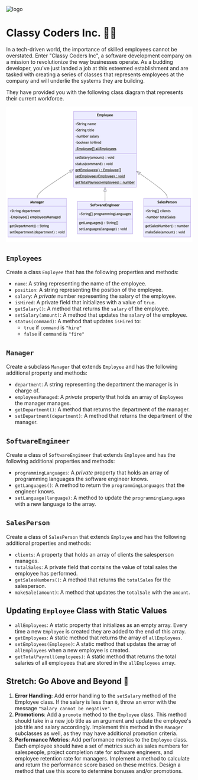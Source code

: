 ![logo](https://user-images.githubusercontent.com/44912347/202244850-18dbf275-11cf-44b5-9500-b2fcb5d44d05.jpg)

# Classy Coders Inc. 👩‍💻

In a tech-driven world, the importance of skilled employees cannot be overstated. Enter "Classy Coders Inc", a software development company on a mission to revolutionize the way businesses operate. As a budding developer, you've just landed a job at this esteemed establishment and are tasked with creating a series of classes that represents employees at the company and will underlie the systems they are building.

They have provided you with the following class diagram that represents their current workforce.

![Classy Coders Inc Class Diagram](./assets/EmployeeClassDiagram.png)

## `Employees`

Create a class `Employee` that has the following properties and methods:
- `name`: A string representing the name of the employee.
- `position`: A string representing the position of the employee.
- `salary`: A *private* number representing the salary of the employee.
- `isHired`: A private field that initializes with a value of `true`.
- `getSalary()`: A method that returns the `salary` of the employee.
- `setSalary(amount)`: A method that updates the `salary` of the employee.
- `status(command)`: A method that updates `isHired` to:
    - `true` if `command` is `"hire"`
    - `false` if `command` is `"fire"`

## `Manager`

Create a subclass `Manager` that extends `Employee` and has the following additional property and methods:
- `department`: A string representing the department the manager is in charge of.
- `employeesManaged`: A *private* property that holds an array of `Employees` the manager manages.
- `getDepartment()`: A method that returns the department of the manager.
- `setDepartment(department)`: A method that returns the department of the manager.

## `SoftwareEngineer`

Create a class of `SoftwareEngineer` that extends `Employee` and has the following additional properties and methods:
- `programmingLanguages`: A *private* property that holds an array of programming languages the software engineer knows.
- `getLanguages()`: A method to return the `programmingLanguages` that the engineer knows.
- `setLanguage(language)`: A method to update the `programmingLanguages` with a new language to the array.


## `SalesPerson`

Create a class of `SalesPerson` that extends `Employee` and has the following additional properties and methods:
- `clients`: A property that holds an array of clients the salesperson manages.
- `totalSales`: A private field that contains the value of total sales the employee has performed.
- `getSalesNumbers()`: A method that returns the `totalSales` for the salesperson.
- `makeSale(amount)`: A method that updates the `totalSale` with the `amount`.

## Updating `Employee` Class with Static Values
- `allEmployees`: A static property that initializes as an empty array. Every time a new `Employee` is created they are added to the end of this array.
- `getEmployees`: A static method that returns the array of `allEmployees`.
- `setEmployees(Employee)`: A static method that updates the array of `allEmployees` when a new employee is created.
- `getTotalPayroll(employees)`: A static method that returns the total salaries of all employees that are stored in the `allEmployees` array.

## Stretch: Go Above and Beyond 🚀
1. **Error Handling**: Add error handling to the `setSalary` method of the Employee class. If the salary is less than `0`, throw an error with the message `"Salary cannot be negative"`.
2. **Promotions**: Add a `promote` method to the `Employee` class. This method should take in a new job title as an argument and update the employee's job title and salary accordingly. Implement this method in the `Manager` subclasses as well, as they may have additional promotion criteria.
3. **Performance Metrics**: Add performance metrics to the `Employee` class. Each employee should have a set of metrics such as sales numbers for salespeople, project completion rate for software engineers, and employee retention rate for managers. Implement a method to calculate and return the performance score based on these metrics. Design a method that use this score to determine bonuses and/or promotions.
